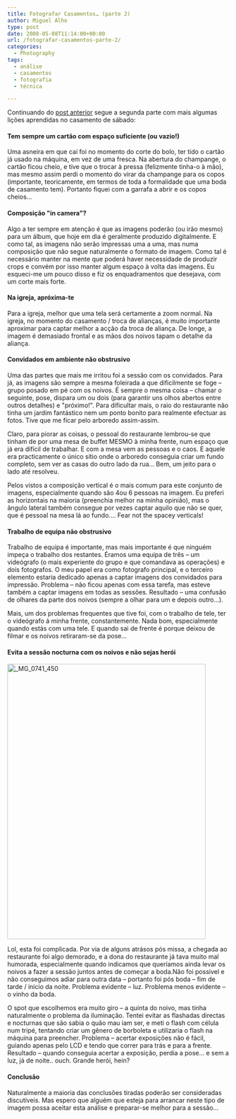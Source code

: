 ```yaml
---
title: Fotografar Casamentos… (parte 2)
author: Miguel Alho
type: post
date: 2008-05-08T11:14:00+00:00
url: /fotografar-casamentos-parte-2/
categories:
  - Photography
tags:
  - análise
  - casamentos
  - fotografia
  - técnica

---
```

Continuando do <a href="http://mytymyky.blogspot.com/2008/05/fotografar-casamentos-parte-1.html" target="_blank">post anterior</a> segue a segunda parte com mais algumas li&#231;&#245;es aprendidas no casamento de s&#225;bado:

#### 

#### Tem sempre um cart&#227;o com espa&#231;o suficiente (ou vazio!)

Uma asneira em que ca&#237; foi no momento do corte do bolo, ter tido o cart&#227;o j&#225; usado na m&#225;quina, em vez de uma fresca. Na abertura do champange, o cart&#227;o ficou cheio, e tive que o trocar &#224; pressa (felizmente tinha-o &#224; m&#227;o), mas mesmo assim perdi o momento do virar da champange para os copos (importante, teoricamente, em termos de toda a formalidade que uma boda de casamento tem). Portanto fiquei com a garrafa a abrir e os copos cheios&#8230;

#### 

#### Composi&#231;&#227;o "in camera"?

Algo a ter sempre em aten&#231;&#227;o &#233; que as imagens poder&#227;o (ou ir&#227;o mesmo) para um &#225;lbum, que hoje em dia &#233; geralmente produzido digitalmente. E como tal, as imagens n&#227;o ser&#227;o impressas uma a uma, mas numa composi&#231;&#227;o que n&#227;o segue naturalmente o formato de imagem. Como tal &#233; necess&#225;rio manter na mente que poder&#225; haver necessidade de produzir crops e conv&#233;m por isso manter algum espa&#231;o &#224; volta das imagens. Eu esqueci-me um pouco disso e fiz os enquadramentos que desejava, com um corte mais forte.

#### Na igreja, apr&#243;xima-te

Para a igreja, melhor que uma tela ser&#225; certamente a zoom normal. Na igreja, no momento do casamento / troca de alian&#231;as, &#233; muito importante aproximar para captar melhor a ac&#231;&#227;o da troca de alian&#231;a. De longe, a imagem &#233; demasiado frontal e as m&#227;os dos noivos tapam o detalhe da alian&#231;a.

#### Convidados em ambiente n&#227;o obstrusivo

Uma das partes que mais me irritou foi a sess&#227;o com os convidados. Para j&#225;, as imagens s&#227;o sempre a mesma foleirada a que dificilmente se foge &#8211; grupo posado em p&#233; com os noivos. &#201; sempre o mesma coisa &#8211; chamar o seguinte, pose, dispara um ou dois (para garantir uns olhos abertos entre outros detalhes) e "pr&#243;ximo!". Para dificultar mais, o raio do restaurante n&#227;o tinha um jardim fant&#225;stico nem um ponto bonito para realmente efectuar as fotos. Tive que me ficar pelo arboredo assim-assim.

Claro, para piorar as coisas, o pessoal do restaurante lembrou-se que tinham de por uma mesa de buffet MESMO &#224; minha frente, num espa&#231;o que j&#225; era dif&#237;cil de trabalhar. E com a mesa vem as pessoas e o caos. E aquele era practicamente o &#250;nico s&#237;tio onde o arboredo conseguia criar um fundo completo, sem ver as casas do outro lado da rua&#8230; Bem, um jeito para o lado at&#233; resolveu.

Pelos vistos a composi&#231;&#227;o vertical &#233; o mais comum para este conjunto de imagens, especialmente quando s&#227;o 4ou 6 pessoas na imagem. Eu preferi as horizontais na maioria (preenchia melhor na minha opini&#227;o), mas o &#226;ngulo lateral tamb&#233;m consegue por vezes captar aquilo que n&#227;o se quer, que &#233; pessoal na mesa l&#225; ao fundo&#8230;. Fear not the spacey verticals! 

#### Trabalho de equipa n&#227;o obstrusivo

Trabalho de equipa &#233; importante, mas mais importante &#233; que ningu&#233;m impe&#231;a o trabalho dos restantes. &#201;ramos uma equipa de tr&#234;s &#8211; um vide&#243;grafo (o mais experiente do grupo e que comandava as opera&#231;&#245;es) e dois fotografos. O meu papel era como fotografo principal, e o terceiro elemento estaria dedicado apenas a captar imagens dos convidados para impress&#227;o. Problema &#8211; n&#227;o ficou apenas com essa tarefa, mas esteve tamb&#233;m a captar imagens em todas as sess&#245;es. Resultado &#8211; uma confus&#227;o de olhares da parte dos noivos (sempre a olhar para um e depois outro&#8230;).

Mais, um dos problemas frequentes que tive foi, com o trabalho de tele, ter o vide&#243;grafo &#225; minha frente, constantemente. Nada bom, especialmente quando est&#225;s com uma tele. E quando sai de frente &#233; porque deixou de filmar e os noivos retiraram-se da pose&#8230;

#### Evita a sess&#227;o nocturna com os noivos e n&#227;o sejas her&#243;i

[<img height="623" alt="_MG_0741_450" src="http://farm4.static.flickr.com/3144/2475122265_d1f5fbcbd4_o.jpg" width="450" />][1]

Lol, esta foi complicada. Por via de alguns atr&#225;sos p&#243;s missa, a chegada ao restaurante foi algo demorado, e a dona do restaurante j&#225; tava muito mal humorada, especialmente quando indicamos que quer&#237;amos ainda levar os noivos a fazer a sess&#227;o juntos antes de come&#231;ar a boda.N&#227;o foi possivel e n&#227;o conseguimos adiar para outra data &#8211; portanto foi p&#243;s boda &#8211; fim de tarde / inicio da noite. Problema evidente &#8211; luz. Problema menos evidente &#8211; o vinho da boda.

O spot que escolhemos era muito giro &#8211; a quinta do noivo, mas tinha naturalmente o problema da ilumina&#231;&#227;o. Tentei evitar as flashadas directas e nocturnas que s&#227;o sabia o qu&#227;o mau iam ser, e meti o flash com c&#233;lula num trip&#233;, tentando criar um g&#234;nero de borboleta e utilizaria o flash na m&#225;quina para preencher. Problema &#8211; acertar exposi&#231;&#245;es n&#227;o &#233; f&#225;cil, guiando apenas pelo LCD e tendo que correr para tr&#225;s e para a frente. Resultado &#8211; quando conseguia acertar a exposi&#231;&#227;o, perdia a pose&#8230; e sem a luz, j&#225; de noite.. ouch. Grande her&#243;i, hein?

#### 

#### Conclus&#227;o

Naturalmente a maioria das conclus&#245;es tiradas poder&#227;o ser consideradas discut&#237;veis. Mas espero que algu&#233;m que esteja para arrancar neste tipo de imagem possa aceitar esta an&#225;lise e preparar-se melhor para a sess&#227;o&#8230;

 [1]: http://www.flickr.com/photos/mytymyky/2475122265/ "_MG_0741_450 by MytyMyky, on Flickr"